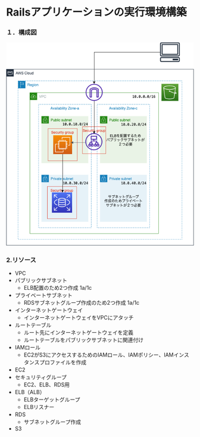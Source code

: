 # Railsアプリケーションの実行環境構築　　
### １．構成図  
![構成図](./lalala-drawio.png)



### 2.リソース  
- VPC  
- パブリックサブネット　　
    - ELB配置のため2つ作成 1a/1c  
- プライベートサブネット　　
    - RDSサブネットグループ作成のため2つ作成 1a/1c  
- インターネットゲートウェイ　　
    - インターネットゲートウェイをVPCにアタッチ  
- ルートテーブル  
    - ルート先にインターネットゲートウェイを定義  
    - ルートテーブルをパブリックサブネットに関連付け  
- IAMロール　　
    - EC2がS3にアクセスするためのIAMロール、IAMポリシー、IAMインスタンスプロファイルを作成  
- EC2　　
- セキュリティグループ　　
    - EC2、ELB、RDS用  
- ELB（ALB）  
    - ELBターゲットグループ  
    - ELBリスナー  
- RDS　　　　
    - サブネットグループ作成  
- S3  
